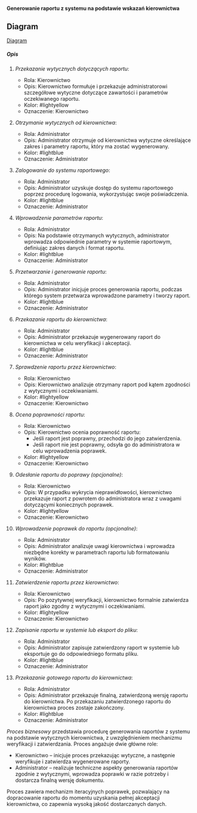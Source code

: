 #### Generowanie raportu z systemu na podstawie wskazań kierownictwa

## Diagram

[Diagram](PB0004.puml)

##### Opis

1.  *Przekazanie wytycznych dotyczących raportu*:
    *   Rola: Kierownictwo
    *   Opis: Kierownictwo formułuje i przekazuje administratorowi szczegółowe wytyczne dotyczące zawartości i parametrów oczekiwanego raportu.
    *   Kolor: #lightyellow
    *   Oznaczenie: Kierownictwo

2.  *Otrzymanie wytycznych od kierownictwa*:
    *   Rola: Administrator
    *   Opis: Administrator otrzymuje od kierownictwa wytyczne określające zakres i parametry raportu, który ma zostać wygenerowany.
    *   Kolor: #lightblue
    *   Oznaczenie: Administrator

3.  *Zalogowanie do systemu raportowego*:
    *   Rola: Administrator
    *   Opis: Administrator uzyskuje dostęp do systemu raportowego poprzez procedurę logowania, wykorzystując swoje poświadczenia.
    *   Kolor: #lightblue
    *   Oznaczenie: Administrator

4.  *Wprowadzenie parametrów raportu*:
    *   Rola: Administrator
    *   Opis: Na podstawie otrzymanych wytycznych, administrator wprowadza odpowiednie parametry w systemie raportowym, definiując zakres danych i format raportu.
    *   Kolor: #lightblue
    *   Oznaczenie: Administrator

5.  *Przetwarzanie i generowanie raportu*:
    *   Rola: Administrator
    *   Opis: Administrator inicjuje proces generowania raportu, podczas którego system przetwarza wprowadzone parametry i tworzy raport.
    *   Kolor: #lightblue
    *   Oznaczenie: Administrator

6.  *Przekazanie raportu do kierownictwa*:
    *   Rola: Administrator
    *   Opis: Administrator przekazuje wygenerowany raport do kierownictwa w celu weryfikacji i akceptacji.
    *   Kolor: #lightblue
    *   Oznaczenie: Administrator

7.  *Sprawdzenie raportu przez kierownictwo*:
    *   Rola: Kierownictwo
    *   Opis: Kierownictwo analizuje otrzymany raport pod kątem zgodności z wytycznymi i oczekiwaniami.
    *   Kolor: #lightyellow
    *   Oznaczenie: Kierownictwo

8.  *Ocena poprawności raportu*:
    *   Rola: Kierownictwo
    *   Opis: Kierownictwo ocenia poprawność raportu:
         *  Jeśli raport jest poprawny, przechodzi do jego zatwierdzenia.
         *  Jeśli raport nie jest poprawny, odsyła go do administratora w celu wprowadzenia poprawek.
    *   Kolor: #lightyellow
    *   Oznaczenie: Kierownictwo

9.  *Odesłanie raportu do poprawy (opcjonalne)*:
    *   Rola: Kierownictwo
    *   Opis: W przypadku wykrycia nieprawidłowości, kierownictwo przekazuje raport z powrotem do administratora wraz z uwagami dotyczącymi koniecznych poprawek.
    *   Kolor: #lightyellow
    *   Oznaczenie: Kierownictwo

10. *Wprowadzenie poprawek do raportu (opcjonalne)*:
    *   Rola: Administrator
    *   Opis: Administrator analizuje uwagi kierownictwa i wprowadza niezbędne korekty w parametrach raportu lub formatowaniu wyników.
    *   Kolor: #lightblue
    *   Oznaczenie: Administrator

11. *Zatwierdzenie raportu przez kierownictwo*:
    *   Rola: Kierownictwo
    *   Opis: Po pozytywnej weryfikacji, kierownictwo formalnie zatwierdza raport jako zgodny z wytycznymi i oczekiwaniami.
    *   Kolor: #lightyellow
    *   Oznaczenie: Kierownictwo

12. *Zapisanie raportu w systemie lub eksport do pliku*:
    *   Rola: Administrator
    *   Opis: Administrator zapisuje zatwierdzony raport w systemie lub eksportuje go do odpowiedniego formatu pliku.
    *   Kolor: #lightblue
    *   Oznaczenie: Administrator

13. *Przekazanie gotowego raportu do kierownictwa*:
    *   Rola: Administrator
    *   Opis: Administrator przekazuje finalną, zatwierdzoną wersję raportu do kierownictwa. Po przekazaniu zatwierdzonego raportu do kierownictwa proces zostaje zakończony.
    *   Kolor: #lightblue
    *   Oznaczenie: Administrator


*Proces biznesowy* przedstawia procedurę generowania raportów z systemu na podstawie wytycznych kierownictwa, z uwzględnieniem mechanizmu weryfikacji i zatwierdzania. Proces angażuje dwie główne role:
*  Kierownictwo – inicjuje proces przekazując wytyczne, a następnie weryfikuje i zatwierdza wygenerowane raporty.
*  Administrator – realizuje techniczne aspekty generowania raportów zgodnie z wytycznymi, wprowadza poprawki w razie potrzeby i dostarcza finalną wersję dokumentu.

Proces zawiera mechanizm iteracyjnych poprawek, pozwalający na dopracowanie raportu do momentu uzyskania pełnej akceptacji kierownictwa, co zapewnia wysoką jakość dostarczanych danych.